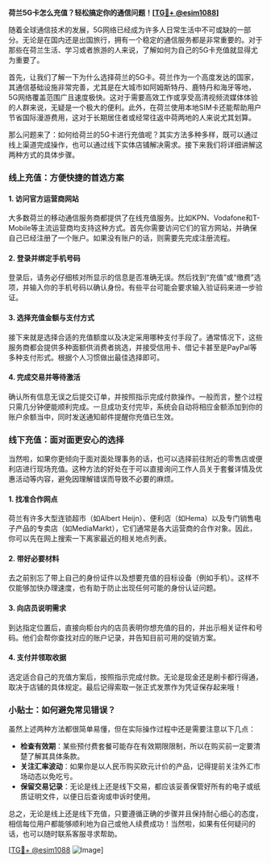 **荷兰5G卡怎么充值？轻松搞定你的通信问题！[[TG💪+ @esim1088](https://t.me/s/esim1088)]**

随着全球通信技术的发展，5G网络已经成为许多人日常生活中不可或缺的一部分。无论是在国内还是出国旅行，拥有一个稳定的通信服务都是非常重要的。对于那些在荷兰生活、学习或者旅游的人来说，了解如何为自己的5G卡充值就显得尤为重要了。

首先，让我们了解一下为什么选择荷兰的5G卡。荷兰作为一个高度发达的国家，其通信基础设施非常完善，尤其是在大城市如阿姆斯特丹、鹿特丹和海牙等地，5G网络覆盖范围广且速度极快。这对于需要高效工作或享受高清视频流媒体体验的人群来说，无疑是一个极大的便利。此外，在荷兰使用本地SIM卡还能帮助用户节省国际漫游费用，这对于长期居住者或经常往返中荷两地的人来说尤其划算。

那么问题来了：如何给荷兰的5G卡进行充值呢？其实方法多种多样，既可以通过线上渠道完成操作，也可以通过线下实体店铺解决需求。接下来我们将详细讲解这两种方式的具体步骤。

### 线上充值：方便快捷的首选方案

#### 1. 访问官方运营商网站
大多数荷兰的移动通信服务商都提供了在线充值服务。比如KPN、Vodafone和T-Mobile等主流运营商均支持这种方式。首先你需要访问它们的官方网站，并确保自己已经注册了一个账户。如果没有账户的话，则需要先完成注册流程。

#### 2. 登录并绑定手机号码
登录后，请务必仔细核对所显示的信息是否准确无误。然后找到“充值”或“缴费”选项，并输入你的手机号码以确认身份。有些平台可能会要求输入验证码来进一步验证。

#### 3. 选择充值金额与支付方式
接下来就是选择合适的充值额度以及决定采用哪种支付手段了。通常情况下，这些服务商都会提供多种面额供消费者挑选，并接受信用卡、借记卡甚至是PayPal等多种支付形式。根据个人习惯做出最佳选择即可。

#### 4. 完成交易并等待激活
确认所有信息无误之后提交订单，并按照指示完成付款操作。一般而言，整个过程只需几分钟便能顺利完成。一旦成功支付完毕，系统会自动将相应金额添加到你的账户余额当中，同时发送通知邮件提醒你充值已生效。

### 线下充值：面对面更安心的选择

当然啦，如果你更倾向于面对面处理事务的话，也可以选择前往附近的零售店或便利店进行现场充值。这种方法的好处在于可以直接询问工作人员关于套餐详情及优惠活动等内容，避免因理解错误而导致不必要的麻烦。

#### 1. 找准合作网点
荷兰有许多大型连锁超市（如Albert Heijn）、便利店（如Hema）以及专门销售电子产品的专卖店（如MediaMarkt），它们通常是各大运营商的合作对象。因此，你可以先在网上搜索一下离家最近的相关地点列表。

#### 2. 带好必要材料
去之前别忘了带上自己的身份证件以及想要充值的目标设备（例如手机）。这样不仅能够加快办理速度，也有助于防止出现任何可能的身份认证问题。

#### 3. 向店员说明需求
到达指定位置后，直接向柜台内的店员表明你想充值的目的，并出示相关证件和号码。他们会帮你查找对应的账户记录，并告知目前可用的促销方案。

#### 4. 支付并领取收据
选定适合自己的充值方案后，按照指示完成付款。无论是现金还是刷卡都行得通，取决于店铺的具体规定。最后记得索取一张正式发票作为凭证保存起来哦！

### 小贴士：如何避免常见错误？

虽然上述两种方法都很简单易懂，但在实际操作过程中还是需要注意以下几点：

- **检查有效期**：某些预付费套餐可能存在有效期限限制，所以在购买前一定要清楚了解其具体条款。
- **关注汇率波动**：如果你是以人民币购买欧元计价的产品，记得提前关注外汇市场动态以免吃亏。
- **保留交易记录**：无论是线上还是线下交易，都应该妥善保管好所有的电子或纸质证明文件，以便日后查询或申诉时使用。

总之，无论是线上还是线下充值，只要遵循正确的步骤并且保持耐心细心的态度，相信每位用户都能够顺利地为自己或他人续费成功！当然啦，如果有任何疑问的话，也可以随时联系客服寻求帮助。

[[TG💪+ @esim1088](https://t.me/s/esim1088) ![Image](https://i.postimg.cc/4NQfJmqS/Snipaste-2025-05-13-00-14-12.png)]
